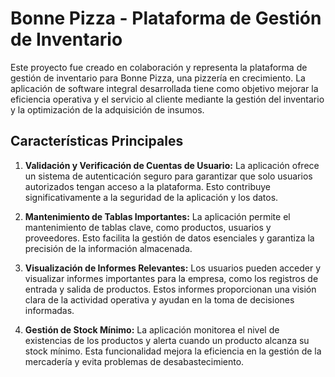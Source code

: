 # Bonne Pizza - Plataforma de Gestión de Inventario

Este proyecto fue creado en colaboración y representa la plataforma de gestión de inventario para Bonne Pizza, una pizzería en crecimiento. La aplicación de software integral desarrollada tiene como objetivo mejorar la eficiencia operativa y el servicio al cliente mediante la gestión del inventario y la optimización de la adquisición de insumos.

## Características Principales
1. **Validación y Verificación de Cuentas de Usuario:** La aplicación ofrece un sistema de autenticación seguro para garantizar que solo usuarios autorizados tengan acceso a la plataforma. Esto contribuye significativamente a la seguridad de la aplicación y los datos.

2. **Mantenimiento de Tablas Importantes:** La aplicación permite el mantenimiento de tablas clave, como productos, usuarios y proveedores. Esto facilita la gestión de datos esenciales y garantiza la precisión de la información almacenada.

3. **Visualización de Informes Relevantes:** Los usuarios pueden acceder y visualizar informes importantes para la empresa, como los registros de entrada y salida de productos. Estos informes proporcionan una visión clara de la actividad operativa y ayudan en la toma de decisiones informadas.

4. **Gestión de Stock Mínimo:** La aplicación monitorea el nivel de existencias de los productos y alerta cuando un producto alcanza su stock mínimo. Esta funcionalidad mejora la eficiencia en la gestión de la mercadería y evita problemas de desabastecimiento.



